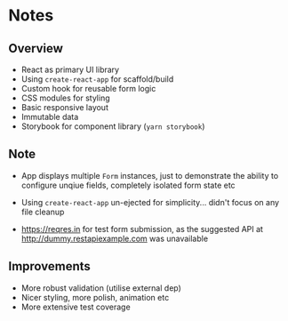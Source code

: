 # Notes

## Overview

- React as primary UI library
- Using `create-react-app` for scaffold/build
- Custom hook for reusable form logic
- CSS modules for styling
- Basic responsive layout
- Immutable data
- Storybook for component library (`yarn storybook`)

## Note

- App displays multiple `Form` instances, just to demonstrate the ability to configure unqiue fields, completely isolated form state etc

- Using `create-react-app` un-ejected for simplicity... didn't focus on any file cleanup

- https://reqres.in for test form submission, as the suggested API at http://dummy.restapiexample.com was unavailable

## Improvements

- More robust validation (utilise external dep)
- Nicer styling, more polish, animation etc
- More extensive test coverage
